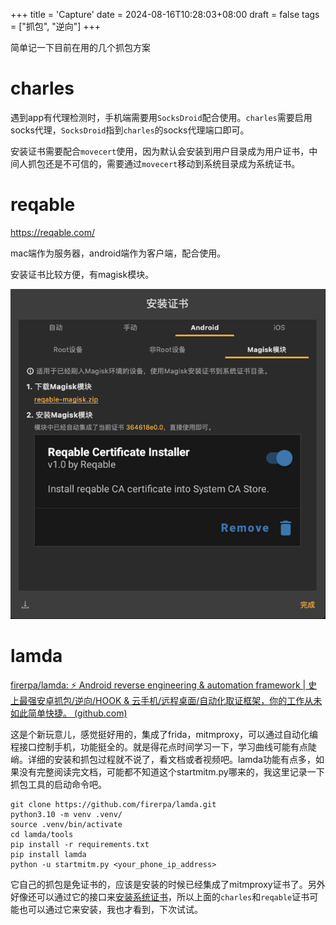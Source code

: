 +++
title = 'Capture'
date = 2024-08-16T10:28:03+08:00
draft = false
tags = ["抓包", "逆向"]
+++

简单记一下目前在用的几个抓包方案

# charles

遇到app有代理检测时，手机端需要用`SocksDroid`配合使用。`charles`需要启用socks代理，`SocksDroid`指到`charles`的socks代理端口即可。

安装证书需要配合`movecert`使用，因为默认会安装到用户目录成为用户证书，中间人抓包还是不可信的，需要通过`movecert`移动到系统目录成为系统证书。

# reqable

https://reqable.com/

mac端作为服务器，android端作为客户端，配合使用。

安装证书比较方便，有magisk模块。

![image-20240816105110417](https://raw.githubusercontent.com/0x540x59/piclist/master/image-20240816105110417.png)

# lamda

[firerpa/lamda: ⚡️ Android reverse engineering & automation framework | 史上最强安卓抓包/逆向/HOOK & 云手机/远程桌面/自动化取证框架，你的工作从未如此简单快捷。 (github.com)](https://github.com/firerpa/lamda)

这是个新玩意儿，感觉挺好用的，集成了frida，mitmproxy，可以通过自动化编程接口控制手机，功能挺全的。就是得花点时间学习一下，学习曲线可能有点陡峭。详细的安装和抓包过程就不说了，看文档或者视频吧。lamda功能有点多，如果没有完整阅读完文档，可能都不知道这个startmitm.py哪来的，我这里记录一下抓包工具的启动命令吧。

```shell
git clone https://github.com/firerpa/lamda.git
python3.10 -m venv .venv/
source .venv/bin/activate
cd lamda/tools
pip install -r requirements.txt
pip install lamda
python -u startmitm.py <your_phone_ip_address>
```

它自己的抓包是免证书的，应该是安装的时候已经集成了mitmproxy证书了。另外好像还可以通过它的接口来[安装系统证书](https://github.com/firerpa/lamda/wiki/安装证书)，所以上面的`charles`和`reqable`证书可能也可以通过它来安装，我也才看到，下次试试。

